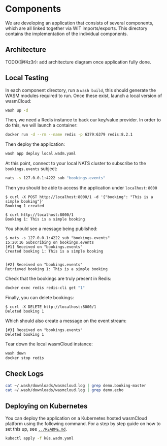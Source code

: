 # Components

We are developing an application that consists of several components, which are all linked together
via WIT imports/exports. This directory contains the implementation of the individual components.

## Architecture

TODO(@f4z3r): add architecture diagram once application fully done.

## Local Testing

In each component directory, run a `wash build`, this should generate the WASM modules required to
run. Once these exist, launch a local version of wasmCloud:

```sh
wash up -d
```

Then, we need a Redis instance to back our key/value provider. In order to do this, we will launch a
container:

```sh
docker run -d --rm --name redis -p 6379:6379 redis:8.2.1
```

Then deploy the application:

```sh
wash app deploy local.wadm.yaml
```

At this point, connect to your local NATS cluster to subscribe to the `bookings.events` subject:

```sh
nats -s 127.0.0.1:4222 sub "bookings.events"
```

Then you should be able to access the application under `localhost:8000`

```console
$ curl -X POST http://localhost:8000/1 -d '{"booking": "This is a simple booking"}'
Booking 1 created

$ curl http://localhost:8000/1
Booking 1: This is a simple booking
```

You should see a message being published:

```console
$ nats -s 127.0.0.1:4222 sub "bookings.events"
15:20:16 Subscribing on bookings.events
[#1] Received on "bookings.events"
Created booking 1: This is a simple booking


[#2] Received on "bookings.events"
Retrieved booking 1: This is a simple booking
```

Check that the bookings are truly present in Redis:

```sh
docker exec redis redis-cli get "1"
```

Finally, you can delete bookings:

```console
$ curl -X DELETE http://localhost:8000/1
Deleted booking 1
```

Which should also create a message on the event stream:

```console
[#3] Received on "bookings.events"
Deleted booking 1
```

Tear down the local wasmCloud instance:

```sh
wash down
docker stop redis
```

## Check Logs

```sh
cat ~/.wash/downloads/wasmcloud.log | grep demo.booking-master
cat ~/.wash/downloads/wasmcloud.log | grep demo.echo
```

## Deploying on Kubernetes

You can deploy the application on a Kubernetes hosted wasmCloud platform using the following
command. For a step by step guide on how to set this up, see [`../README.md`](../README.md).

```sh
kubectl apply -f k8s.wadm.yaml
```
